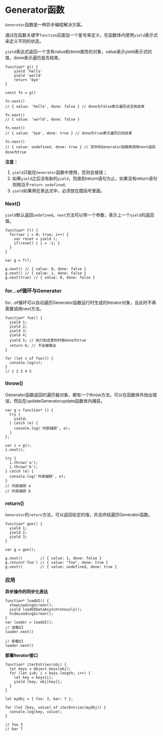 # Generator函数

`Generator`函数是一种异步编程解决方案。

通过在函数关键字`function`后面加一个星号来定义，在函数体内使用`yield`表示式来定义不同的状态。

`yield`表达式返回一个含有value和done属性的对象，value表示yield表示式的值，done表示遍历是否结束。

```
function* g() {
    yield 'hello'
    yield 'world'
    return 'bye'
}

const fn = g()

fn.next()
// { value: 'hello', done: false } // done为false表示遍历还没有结束

fn.next()
// { value: 'world', done: false }

fn.next()
// { value: 'bye', done: true } // done为true表示遍历已经结束

fn.next()
// { value: undefined, done: true } // 完毕的Generator函数再调用next返回done为true
```

**注意：**

1. `yield`只能在`Generator`函数中使用，否则会报错；
2. 如果`yield`之后没有新的`yield`，则直到return语句为止，如果没有return语句则相当于`return undefined`;
3. `yield`如果用在表达式中，必须放在圆括号里面。


### Next()

`yield`默认返回`undefined`。`next`方法可以带一个参数，表示上一个`yield`的返回值。

```
function* f() {
  for(var i = 0; true; i++) {
    var reset = yield i;
    if(reset) { i = -1; }
  }
}

var g = f();

g.next() // { value: 0, done: false }
g.next() // { value: 1, done: false }
g.next(true) // { value: 0, done: false }
```

### for...of循环与Generator

for...of循环可以自动遍历Generator函数运行时生成的Iterator对象，且此时不再需要调用next方法。

```
function* foo() {
  yield 1;
  yield 2;
  yield 3;
  yield 4;
  yield 5; // 执行到这里的时候done为true
  return 6; // 不会被输出
}

for (let v of foo()) {
  console.log(v);
}
// 1 2 3 4 5
```

### throw()

Generator函数返回的遍历器对象，都有一个throw方法，可以在函数体外抛出错误，然后在updateGeneratorupdate函数体内捕获。

```
var g = function* () {
  try {
    yield;
  } catch (e) {
    console.log('内部捕获', e);
  }
};

var i = g();
i.next();

try {
  i.throw('a');
  i.throw('b');
} catch (e) {
  console.log('外部捕获', e);
}
// 内部捕获 a
// 外部捕获 b
```

### return()

`Generator`的`return`方法，可以返回给定的值，并且终结遍历Generator函数。

```
function* gen() {
  yield 1;
  yield 2;
  yield 3;
}

var g = gen();

g.next()        // { value: 1, done: false }
g.return('foo') // { value: "foo", done: true }
g.next()        // { value: undefined, done: true }
```

### 应用

**异步操作的同步化表达**

```
function* loadUI() {
  showLoadingScreen();
  yield loadUIDataAsynchronously();
  hideLoadingScreen();
}
var loader = loadUI();
// 加载UI
loader.next()

// 卸载UI
loader.next()
```

**部署Iterator接口**

```
function* iterEntries(obj) {
  let keys = Object.keys(obj);
  for (let i=0; i < keys.length; i++) {
    let key = keys[i];
    yield [key, obj[key]];
  }
}

let myObj = { foo: 3, bar: 7 };

for (let [key, value] of iterEntries(myObj)) {
  console.log(key, value);
}

// foo 3
// bar 7
```

